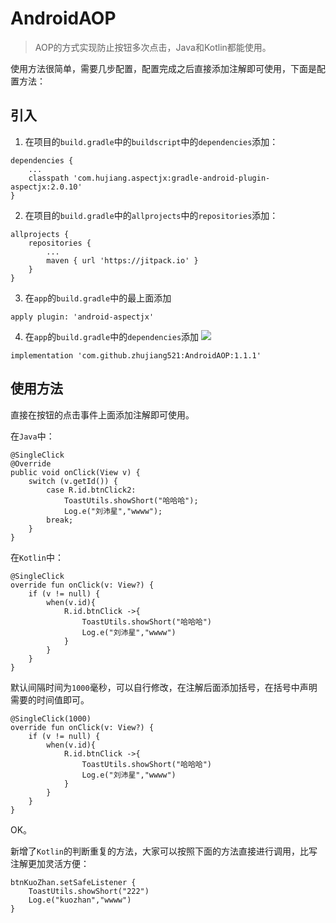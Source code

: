 # AndroidAOP

> AOP的方式实现防止按钮多次点击，Java和Kotlin都能使用。

使用方法很简单，需要几步配置，配置完成之后直接添加注解即可使用，下面是配置方法：

## 引入

1. 在项目的`build.gradle`中的`buildscript`中的`dependencies`添加：

```
dependencies {
    ...
    classpath 'com.hujiang.aspectjx:gradle-android-plugin-aspectjx:2.0.10'
}
```

2. 在项目的`build.gradle`中的`allprojects`中的`repositories`添加：

```
allprojects {
    repositories {
        ...
        maven { url 'https://jitpack.io' }
    }
}
```

3. 在`app`的`build.gradle`中的最上面添加

```
apply plugin: 'android-aspectjx'
```

4. 在`app`的`build.gradle`中的`dependencies`添加
[![](https://jitpack.io/v/zhujiang521/AndroidAOP.svg)](https://jitpack.io/#zhujiang521/AndroidAOP)

```
implementation 'com.github.zhujiang521:AndroidAOP:1.1.1'
```

## 使用方法

直接在按钮的点击事件上面添加注解即可使用。

在`Java`中：

```
@SingleClick
@Override
public void onClick(View v) {
    switch (v.getId()) {
        case R.id.btnClick2:
            ToastUtils.showShort("哈哈哈");
            Log.e("刘沛星","wwww");
        break;
    }
}
```

在`Kotlin`中：

```
@SingleClick
override fun onClick(v: View?) {
    if (v != null) {
        when(v.id){
            R.id.btnClick ->{
                ToastUtils.showShort("哈哈哈")
                Log.e("刘沛星","wwww")
            }
        }
    }
}
```

默认间隔时间为`1000`毫秒，可以自行修改，在注解后面添加括号，在括号中声明需要的时间值即可。

```
@SingleClick(1000)
override fun onClick(v: View?) {
    if (v != null) {
        when(v.id){
            R.id.btnClick ->{
                ToastUtils.showShort("哈哈哈")
                Log.e("刘沛星","wwww")
            }
        }
    }
}
```

OK。

新增了`Kotlin`的判断重复的方法，大家可以按照下面的方法直接进行调用，比写注解更加灵活方便：

```
btnKuoZhan.setSafeListener {
    ToastUtils.showShort("222")
    Log.e("kuozhan","wwww")
}
```
